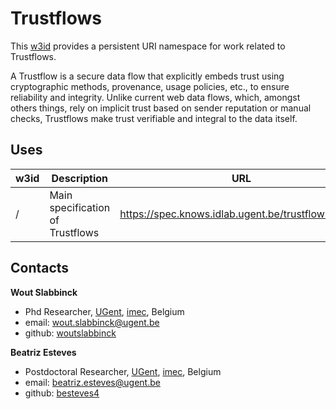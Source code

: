 # Trustflows

This [w3id](https://w3id.org/trustflows) provides a persistent URI namespace for work related to Trustflows.

A Trustflow is a secure data flow that explicitly embeds trust using cryptographic methods, provenance, usage policies, etc., to ensure reliability and integrity. 
Unlike current web data flows, which, amongst others things, rely on implicit trust based on sender reputation or manual checks, Trustflows make trust verifiable and integral to the data itself.


## Uses

| w3id | Description                      | URL                                                  |
| ---- | -------------------------------- | ---------------------------------------------------- |
| /    | Main specification of Trustflows | https://spec.knows.idlab.ugent.be/trustflows/latest/ |

## Contacts

**Wout Slabbinck**
- Phd Researcher, [UGent](https://www.ugent.be/), [imec](https://www.imec-int.com/en), Belgium
- email: [wout.slabbinck@ugent.be](mailto:wout.slabbinck@ugent.be)
- github: [woutslabbinck](https://github.com/woutslabbinck/)

**Beatriz Esteves**
- Postdoctoral Researcher, [UGent](https://www.ugent.be/), [imec](https://www.imec-int.com/en), Belgium
- email: [beatriz.esteves@ugent.be](mailto:beatriz.esteves@ugent.be)
- github: [besteves4](https://github.com/besteves4)